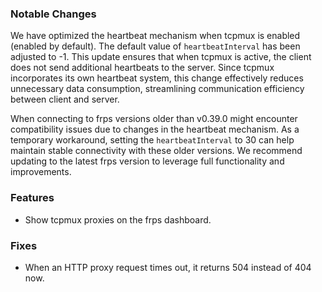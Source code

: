 ### Notable Changes

We have optimized the heartbeat mechanism when tcpmux is enabled (enabled by default). The default value of `heartbeatInterval` has been adjusted to -1. This update ensures that when tcpmux is active, the client does not send additional heartbeats to the server. Since tcpmux incorporates its own heartbeat system, this change effectively reduces unnecessary data consumption, streamlining communication efficiency between client and server.

When connecting to frps versions older than v0.39.0 might encounter compatibility issues due to changes in the heartbeat mechanism. As a temporary workaround, setting the `heartbeatInterval` to 30 can help maintain stable connectivity with these older versions. We recommend updating to the latest frps version to leverage full functionality and improvements.

### Features

* Show tcpmux proxies on the frps dashboard.

### Fixes

* When an HTTP proxy request times out, it returns 504 instead of 404 now.
